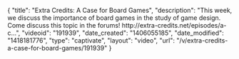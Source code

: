 {
    "title": "Extra Credits: A Case for Board Games",
    "description": "This week, we discuss the importance of board games in the study of game design. Come discuss this topic in the forums! http:\/\/extra-credits.net\/episodes\/a-c...",
    "videoid": "191939",
    "date_created": "1406055185",
    "date_modified": "1418181776",
    "type": "captivate",
    "layout": "video",
    "url": "\/v\/extra-credits-a-case-for-board-games\/191939"
}